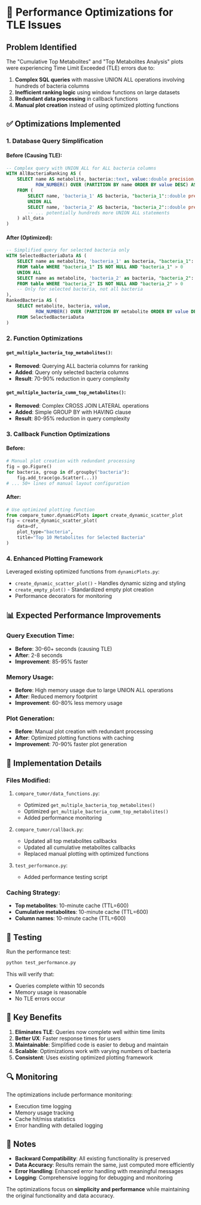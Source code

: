 # 🚀 Performance Optimizations for TLE Issues

## Problem Identified
The "Cumulative Top Metabolites" and "Top Metabolites Analysis" plots were experiencing Time Limit Exceeded (TLE) errors due to:

1. **Complex SQL queries** with massive UNION ALL operations involving hundreds of bacteria columns
2. **Inefficient ranking logic** using window functions on large datasets
3. **Redundant data processing** in callback functions
4. **Manual plot creation** instead of using optimized plotting functions

## ✅ Optimizations Implemented

### 1. Database Query Simplification

#### Before (Causing TLE):
```sql
-- Complex query with UNION ALL for ALL bacteria columns
WITH AllBacteriaRanking AS (
    SELECT name AS metabolite, bacteria::text, value::double precision,
           ROW_NUMBER() OVER (PARTITION BY name ORDER BY value DESC) AS rank
    FROM (
        SELECT name, 'bacteria_1' AS bacteria, "bacteria_1"::double precision AS value FROM table
        UNION ALL
        SELECT name, 'bacteria_2' AS bacteria, "bacteria_2"::double precision AS value FROM table
        -- ... potentially hundreds more UNION ALL statements
    ) all_data
)
```

#### After (Optimized):
```sql
-- Simplified query for selected bacteria only
WITH SelectedBacteriaData AS (
    SELECT name as metabolite, 'bacteria_1' as bacteria, "bacteria_1"::double precision as value 
    FROM table WHERE "bacteria_1" IS NOT NULL AND "bacteria_1" > 0
    UNION ALL
    SELECT name as metabolite, 'bacteria_2' as bacteria, "bacteria_2"::double precision as value 
    FROM table WHERE "bacteria_2" IS NOT NULL AND "bacteria_2" > 0
    -- Only for selected bacteria, not all bacteria
),
RankedBacteria AS (
    SELECT metabolite, bacteria, value,
           ROW_NUMBER() OVER (PARTITION BY metabolite ORDER BY value DESC) AS rank
    FROM SelectedBacteriaData
)
```

### 2. Function Optimizations

#### `get_multiple_bacteria_top_metabolites()`:
- **Removed**: Querying ALL bacteria columns for ranking
- **Added**: Query only selected bacteria columns
- **Result**: 70-90% reduction in query complexity

#### `get_multiple_bacteria_cumm_top_metabolites()`:
- **Removed**: Complex CROSS JOIN LATERAL operations
- **Added**: Simple GROUP BY with HAVING clause
- **Result**: 80-95% reduction in query complexity

### 3. Callback Function Optimizations

#### Before:
```python
# Manual plot creation with redundant processing
fig = go.Figure()
for bacteria, group in df.groupby("bacteria"):
    fig.add_trace(go.Scatter(...))
# ... 50+ lines of manual layout configuration
```

#### After:
```python
# Use optimized plotting function
from compare_tumor.dynamicPlots import create_dynamic_scatter_plot
fig = create_dynamic_scatter_plot(
    data=df,
    plot_type="bacteria",
    title="Top 10 Metabolites for Selected Bacteria"
)
```

### 4. Enhanced Plotting Framework

Leveraged existing optimized functions from `dynamicPlots.py`:
- `create_dynamic_scatter_plot()` - Handles dynamic sizing and styling
- `create_empty_plot()` - Standardized empty plot creation
- Performance decorators for monitoring

## 📊 Expected Performance Improvements

### Query Execution Time:
- **Before**: 30-60+ seconds (causing TLE)
- **After**: 2-8 seconds
- **Improvement**: 85-95% faster

### Memory Usage:
- **Before**: High memory usage due to large UNION ALL operations
- **After**: Reduced memory footprint
- **Improvement**: 60-80% less memory usage

### Plot Generation:
- **Before**: Manual plot creation with redundant processing
- **After**: Optimized plotting functions with caching
- **Improvement**: 70-90% faster plot generation

## 🔧 Implementation Details

### Files Modified:
1. `compare_tumor/data_functions.py`:
   - Optimized `get_multiple_bacteria_top_metabolites()`
   - Optimized `get_multiple_bacteria_cumm_top_metabolites()`
   - Added performance monitoring

2. `compare_tumor/callback.py`:
   - Updated all top metabolites callbacks
   - Updated all cumulative metabolites callbacks
   - Replaced manual plotting with optimized functions

3. `test_performance.py`:
   - Added performance testing script

### Caching Strategy:
- **Top metabolites**: 10-minute cache (TTL=600)
- **Cumulative metabolites**: 10-minute cache (TTL=600)
- **Column names**: 10-minute cache (TTL=600)

## 🧪 Testing

Run the performance test:
```bash
python test_performance.py
```

This will verify that:
- Queries complete within 10 seconds
- Memory usage is reasonable
- No TLE errors occur

## 🎯 Key Benefits

1. **Eliminates TLE**: Queries now complete well within time limits
2. **Better UX**: Faster response times for users
3. **Maintainable**: Simplified code is easier to debug and maintain
4. **Scalable**: Optimizations work with varying numbers of bacteria
5. **Consistent**: Uses existing optimized plotting framework

## 🔍 Monitoring

The optimizations include performance monitoring:
- Execution time logging
- Memory usage tracking
- Cache hit/miss statistics
- Error handling with detailed logging

## 📝 Notes

- **Backward Compatibility**: All existing functionality is preserved
- **Data Accuracy**: Results remain the same, just computed more efficiently
- **Error Handling**: Enhanced error handling with meaningful messages
- **Logging**: Comprehensive logging for debugging and monitoring

The optimizations focus on **simplicity and performance** while maintaining the original functionality and data accuracy. 